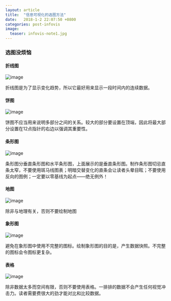 ```yaml
---
layout: article
title:  "信息可视化的选图方法"
date:   2018-1-2 22:07:50 +0800
categories: post-infovis
image:
  teaser: infovis-note1.jpg
---
```


### 选图没烦恼

#### 折线图
![image](http://ww4.sinaimg.cn/large/0060lm7Tly1fn3tg62i7pj30l307pmxb.jpg)


折线图是为了显示变化趋势，所以它最好用来显示一段时间内的连续数据。

#### 饼图
![image](http://ww1.sinaimg.cn/large/0060lm7Tly1fn3tfytle5j30h809w0sx.jpg)


饼图不应当用来说明多部分之间的关系。较大的部分要设置在顶端，因此将最大部分设置在12点指针的右边以强调其重要性。

#### 条形图
![image](http://ww2.sinaimg.cn/large/0060lm7Tly1fn3tn31vpcj30k70avgln.jpg)


条形图分垂直条形图和水平条形图，上面展示的是垂直条形图。制作条形图切忌直条太窄，不要使用斑马线图表；明暗交替变化的直条会让读者头晕目眩；不要使用反向的图例；一定要以零基线为起点——绝无例外！

#### 地图
![image](http://ww1.sinaimg.cn/large/0060lm7Tly1fn3tgas5b3j30dw09t3yo.jpg)


除非与地理有关，否则不要绘制地图

#### 象形图
![image](http://ww3.sinaimg.cn/large/0060lm7Tly1fn3tgagnxpj30dw0dw0tb.jpg)


避免在象形图中使用不完整的图标。绘制象形图的目的是，产生数据快照。不完整的图标会令图标更复杂。

#### 表格
![image](http://ww3.sinaimg.cn/large/0060lm7Tly1fn3u0koyunj30ev07cgm6.jpg)


除非数据太多而空间有限，否则不要使用表格。一排排的数据不会产生任何视觉冲击力。读者需要费很大的劲才能对比和比较数据。